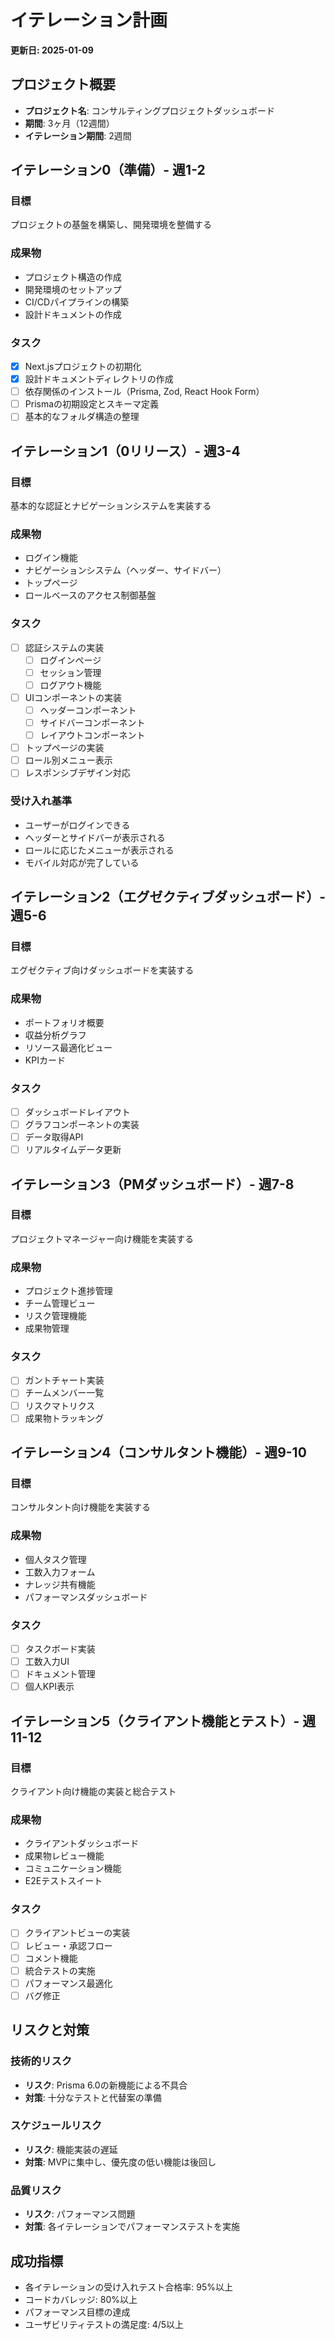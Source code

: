 # イテレーション計画

**更新日: 2025-01-09**

## プロジェクト概要
- **プロジェクト名**: コンサルティングプロジェクトダッシュボード
- **期間**: 3ヶ月（12週間）
- **イテレーション期間**: 2週間

## イテレーション0（準備）- 週1-2

### 目標
プロジェクトの基盤を構築し、開発環境を整備する

### 成果物
- プロジェクト構造の作成
- 開発環境のセットアップ
- CI/CDパイプラインの構築
- 設計ドキュメントの作成

### タスク
- [x] Next.jsプロジェクトの初期化
- [x] 設計ドキュメントディレクトリの作成
- [ ] 依存関係のインストール（Prisma, Zod, React Hook Form）
- [ ] Prismaの初期設定とスキーマ定義
- [ ] 基本的なフォルダ構造の整理

## イテレーション1（0リリース）- 週3-4

### 目標
基本的な認証とナビゲーションシステムを実装する

### 成果物
- ログイン機能
- ナビゲーションシステム（ヘッダー、サイドバー）
- トップページ
- ロールベースのアクセス制御基盤

### タスク
- [ ] 認証システムの実装
  - [ ] ログインページ
  - [ ] セッション管理
  - [ ] ログアウト機能
- [ ] UIコンポーネントの実装
  - [ ] ヘッダーコンポーネント
  - [ ] サイドバーコンポーネント
  - [ ] レイアウトコンポーネント
- [ ] トップページの実装
- [ ] ロール別メニュー表示
- [ ] レスポンシブデザイン対応

### 受け入れ基準
- ユーザーがログインできる
- ヘッダーとサイドバーが表示される
- ロールに応じたメニューが表示される
- モバイル対応が完了している

## イテレーション2（エグゼクティブダッシュボード）- 週5-6

### 目標
エグゼクティブ向けダッシュボードを実装する

### 成果物
- ポートフォリオ概要
- 収益分析グラフ
- リソース最適化ビュー
- KPIカード

### タスク
- [ ] ダッシュボードレイアウト
- [ ] グラフコンポーネントの実装
- [ ] データ取得API
- [ ] リアルタイムデータ更新

## イテレーション3（PMダッシュボード）- 週7-8

### 目標
プロジェクトマネージャー向け機能を実装する

### 成果物
- プロジェクト進捗管理
- チーム管理ビュー
- リスク管理機能
- 成果物管理

### タスク
- [ ] ガントチャート実装
- [ ] チームメンバー一覧
- [ ] リスクマトリクス
- [ ] 成果物トラッキング

## イテレーション4（コンサルタント機能）- 週9-10

### 目標
コンサルタント向け機能を実装する

### 成果物
- 個人タスク管理
- 工数入力フォーム
- ナレッジ共有機能
- パフォーマンスダッシュボード

### タスク
- [ ] タスクボード実装
- [ ] 工数入力UI
- [ ] ドキュメント管理
- [ ] 個人KPI表示

## イテレーション5（クライアント機能とテスト）- 週11-12

### 目標
クライアント向け機能の実装と総合テスト

### 成果物
- クライアントダッシュボード
- 成果物レビュー機能
- コミュニケーション機能
- E2Eテストスイート

### タスク
- [ ] クライアントビューの実装
- [ ] レビュー・承認フロー
- [ ] コメント機能
- [ ] 統合テストの実施
- [ ] パフォーマンス最適化
- [ ] バグ修正

## リスクと対策

### 技術的リスク
- **リスク**: Prisma 6.0の新機能による不具合
- **対策**: 十分なテストと代替案の準備

### スケジュールリスク
- **リスク**: 機能実装の遅延
- **対策**: MVPに集中し、優先度の低い機能は後回し

### 品質リスク
- **リスク**: パフォーマンス問題
- **対策**: 各イテレーションでパフォーマンステストを実施

## 成功指標
- 各イテレーションの受け入れテスト合格率: 95%以上
- コードカバレッジ: 80%以上
- パフォーマンス目標の達成
- ユーザビリティテストの満足度: 4/5以上